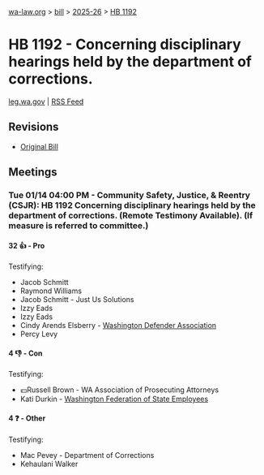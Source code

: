 [wa-law.org](/) > [bill](/bill/) > [2025-26](/bill/2025-26/) > [HB 1192](/bill/2025-26/hb/1192/)

# HB 1192 - Concerning disciplinary hearings held by the department of corrections.
[leg.wa.gov](https://app.leg.wa.gov/billsummary?BillNumber=1192&Year=2025&Initiative=false) | [RSS Feed](./rss.xml)

## Revisions
* [Original Bill](1/)

## Meetings
### Tue 01/14 04:00 PM - Community Safety, Justice, & Reentry (CSJR): HB 1192 Concerning disciplinary hearings held by the department of corrections. (Remote Testimony Available). (If measure is referred to committee.)
#### 32 👍 - Pro
Testifying:
* Jacob Schmitt
* Raymond Williams
* Jacob Schmitt - Just Us Solutions
* Izzy Eads
* Izzy Eads
* Cindy Arends Elsberry - [Washington Defender Association](/org/washington_defender_association/)
* Percy Levy

#### 4 👎 - Con
Testifying:
* 💵Russell Brown - WA Association of Prosecuting Attorneys
* Kati Durkin - [Washington Federation of State Employees](/org/washington_federation_of_state_employees/)

#### 4 ❓ - Other
Testifying:
* Mac Pevey - Department of Corrections
* Kehaulani Walker
